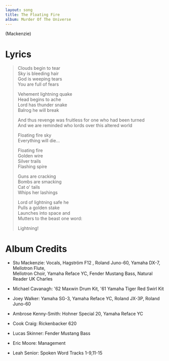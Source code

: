```yaml
---
layout: song
title: The Floating Fire
album: Murder Of The Universe
---
```


(Mackenzie)

# Lyrics

> Clouds begin to tear  
> Sky is bleeding hair  
> God is weeping tears  
> You are full of fears  
>  
> Vehement lightning quake  
> Head begins to ache  
> Lord has thunder snake  
> Balrog he will break  
>  
> And thus revenge was fruitless for one who had been turned  
> And we are reminded who lords over this altered world  
>  
> Floating fire sky  
> Everything will die...  
>  
> Floating fire  
> Golden wire  
> Silver trails  
> Flashing spire  
>  
> Guns are cracking  
> Bombs are smacking  
> Cat o' tails  
> Whips her lashings  
>  
> Lord of lightning safe he  
> Pulls a golden stake  
> Launches into space and  
> Mutters to the beast one word:  
>  
> Lightning!  

# Album Credits

* Stu Mackenzie: Vocals, Hagström F12 , Roland Juno-60, Yamaha DX-7, Mellotron Flute,  
Mellotron Choir, Yamaha Reface YC, Fender Mustang Bass, Natural Reader UK Charles
* Michael Cavanagh: '62 Maxwin Drum Kit, '61 Yamaha Tiger Red Swirl Kit
* Joey Walker: Yamaha SG-3, Yamaha Reface YC, Roland JX-3P, Roland Juno-60
* Ambrose Kenny-Smith: Hohner Special 20, Yamaha Reface YC
* Cook Craig: Rickenbacker 620
* Lucas Skinner: Fender Mustang Bass
* Eric Moore: Management

* Leah Senior: Spoken Word Tracks 1-9,11-15

